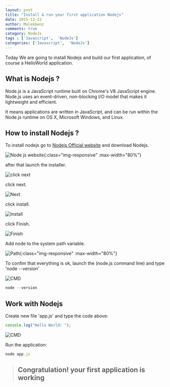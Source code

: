 ```yaml
---
layout: post
title: "Install & run your first application Nodejs"
date: 2015-12-22
author: Malekbenz
comments: true
category: NodeJs
tags : ['Javascript',  'NodeJs']
categories: ['Javascript',  'NodeJs']
---
```


Today We are going to install Nodejs and build our first application, of course a HelloWorld application.

## What is Nodejs ? 

Node.js is a JavaScript runtime built on Chrome's V8 JavaScript engine. Node.js uses an event-driven, non-blocking I/O model that makes it lightweight and efficient.

It means applications are written in JavaScript, and can be run within the Node.js runtime on OS X, Microsoft Windows, and Linux.

## How to install Nodejs ?
To install nodejs go to [Nodejs Official website](https://nodejs.org/) and download Nodejs.

![Node js website](/images/nodejs/nodejswebsite.png){:class="img-responsive" :max-width="80%"}


after that launch the installer.

![click next](/images/nodejs/nodejsfs01.png)

click next.

![Next](/images/nodejs/nodejsfs02.png)

click install.

![Install](/images/nodejs/nodejsfs03.png)

click Finish.


![Finish](/images/nodejs/nodejsfs04.png)


Add node to the system path variable.  


![Path](/images/nodejs/nodejsfs05.png){:class="img-responsive" :max-width="80%"}


To confim that everything is ok, launch the (node.js command line) and type 'node --version'   

![CMD](/images/nodejs/nodejsfs06.01.png) 



```javascript
node --version
```


## Work with Nodejs 
    
Create new file 'app.js' and type the code above:  

```javascript
console.log("Hello World: ");
```

![CMD](/images/nodejs/nodejsfs06.png)


Run the application: 

```javascript
node app.js
```

>
> ## **Congratulation! your first application is working**
>


